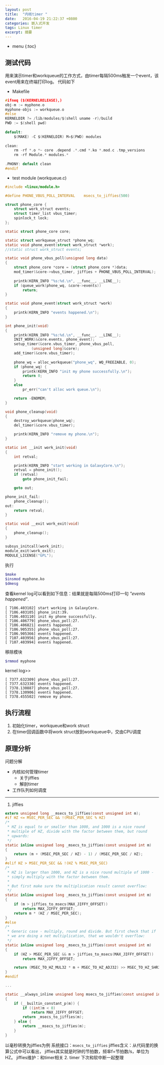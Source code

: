 ```yaml
---
layout: post
title:  "内核timer "
date:   2016-04-19 21:22:37 +0800
categories: 嵌入式开发
tags: Linux timer
excerpt: 摘要
---
```


* menu
{:toc}

## 测试代码
用来演示timer和workqueue的工作方式，由timer每隔500ms触发一个event，该event用来在终端打印log。
代码如下

- Makefile

```c
#ifneq ($(KERNELRELEASE),)
obj-m := myphone.o
myphone-objs := workqueue.o
#else
KERNELDIR ?= /lib/modules/$(shell uname -r)/build
PWD := $(shell pwd)
				    
default:
	$(MAKE) -C $(KERNELDIR) M=$(PWD) modules
							  
clean:
	rm -rf *.o *~ core .depend .*.cmd *.ko *.mod.c .tmp_versions
	rm -rf Module.* modules.*
											  
.PHONY: default clean
#endif
```
- test module (workqueue.c)

```c
#include <linux/module.h>

#define PHONE_VBUS_POLL_INTERVAL	msecs_to_jiffies(500)

struct phone_core {
    struct work_struct events;
    struct timer_list vbus_timer;
    spinlock_t lock;
};

static struct phone_core core;

static struct workqueue_struct *phone_wq;
static void phone_event(struct work_struct *work);
//static struct work_struct events;

static void phone_vbus_poll(unsigned long data)
{
	struct phone_core *core = (struct phone_core *)data;
	mod_timer(&core->vbus_timer, jiffies + PHONE_VBUS_POLL_INTERVAL);
	
	printk(KERN_INFO "%s:%d.\n", __func__, __LINE__);
	if (queue_work(phone_wq, &core->events))
		return;
}

static void phone_event(struct work_struct *work)
{
	printk(KERN_INFO "events happened.\n");
}

int phone_init(void)
{
	printk(KERN_INFO "%s:%d.\n", __func__, __LINE__);
	INIT_WORK(&core.events, phone_event);
	setup_timer(&core.vbus_timer, phone_vbus_poll,
		    (unsigned long)&core);
	add_timer(&core.vbus_timer);
	
	phone_wq = alloc_workqueue("phone_wq", WQ_FREEZABLE, 0);
	if (phone_wq) {
		printk(KERN_INFO "init my phone successfully.\n");
		return 0;
	}
	else
		pr_err("can't alloc work queue.\n");

	return -ENOMEM;
}

void phone_cleanup(void)
{
	destroy_workqueue(phone_wq);
	del_timer(&core.vbus_timer);

	printk(KERN_INFO "remove my phone.\n");
}

static int __init work_init(void)
{
	int retval;

	printk(KERN_INFO "start working in GalaxyCore.\n");
	retval = phone_init();
	if (retval)
		goto phone_init_fail;

	goto out;

phone_init_fail:
	phone_cleanup();
out:
	return retval;
}

static void __exit work_exit(void)
{
	phone_cleanup();
}

subsys_initcall(work_init);
module_exit(work_exit);
MODULE_LICENSE("GPL");
```
执行
```sh
$make
$insmod myphone.ko
$dmesg
```
查看kernel log可以看到如下信息：结果就是每隔500ms打印一句 *"events happened"*.

    [ 7106.403102] start working in GalaxyCore.
    [ 7106.403105] phone_init:39.
    [ 7106.403110] init my phone successfully.
    [ 7106.406779] phone_vbus_poll:27.
    [ 7106.406821] events happened.
    [ 7106.905355] phone_vbus_poll:27.
    [ 7106.905366] events happened.
    [ 7107.403956] phone_vbus_poll:27.
    [ 7107.403994] events happened.

移除模块
```sh
$rmmod myphone
```
kernel log>>

    [ 7377.632309] phone_vbus_poll:27.
    [ 7377.632330] events happened.
    [ 7378.130887] phone_vbus_poll:27.
    [ 7378.130906] events happened.
    [ 7378.455502] remove my phone.

## 执行流程
1. 初始化timer，workqueue和work struct
2. 在timer回调函数中将work struct放到workqueue中，交由CPU调度

## 原理分析
问题分解

- 内核如何管理timer
    - 关于jiffies
    - 解剖timer
- 工作队列如何调度


----------


1. jiffies
```c
extern unsigned long __msecs_to_jiffies(const unsigned int m);
#if HZ <= MSEC_PER_SEC && !(MSEC_PER_SEC % HZ)
/*
 * HZ is equal to or smaller than 1000, and 1000 is a nice round
 * multiple of HZ, divide with the factor between them, but round
 * upwards:
 */
static inline unsigned long _msecs_to_jiffies(const unsigned int m)
{
	return (m + (MSEC_PER_SEC / HZ) - 1) / (MSEC_PER_SEC / HZ);
}
#elif HZ > MSEC_PER_SEC && !(HZ % MSEC_PER_SEC)
/*
 * HZ is larger than 1000, and HZ is a nice round multiple of 1000 -
 * simply multiply with the factor between them.
 *
 * But first make sure the multiplication result cannot overflow:
 */
static inline unsigned long _msecs_to_jiffies(const unsigned int m)
{
	if (m > jiffies_to_msecs(MAX_JIFFY_OFFSET))
		return MAX_JIFFY_OFFSET;
	return m * (HZ / MSEC_PER_SEC);
}
#else
/*
 * Generic case - multiply, round and divide. But first check that if
 * we are doing a net multiplication, that we wouldn't overflow:
 */
static inline unsigned long _msecs_to_jiffies(const unsigned int m)
{
	if (HZ > MSEC_PER_SEC && m > jiffies_to_msecs(MAX_JIFFY_OFFSET))
		return MAX_JIFFY_OFFSET;

	return (MSEC_TO_HZ_MUL32 * m + MSEC_TO_HZ_ADJ32) >> MSEC_TO_HZ_SHR32;
}
#endif

...

static __always_inline unsigned long msecs_to_jiffies(const unsigned int m)
{
	if (__builtin_constant_p(m)) {
		if ((int)m < 0)
			return MAX_JIFFY_OFFSET;
		return _msecs_to_jiffies(m);
	} else {
		return __msecs_to_jiffies(m);
	}
}
```
以毫秒转换为jiffies为例
系统接口：`msecs_to_jiffies`
jiffies含义：从代码里的换算公式中可以看出， jiffies其实就是时钟的节拍数，频率f=节拍数/s，单位为HZ。
jiffies维护：和timer相关
2. timer
下次和软中断一起整理
